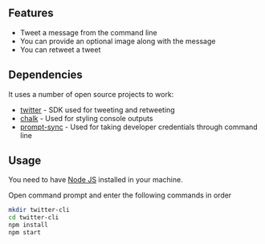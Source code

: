 





## Features

- Tweet a message from the command line
- You can provide an optional image along with the message
- You can retweet a tweet



## Dependencies

It uses a number of open source projects to work:

- [twitter] - SDK used for tweeting and retweeting
- [chalk] - Used for styling console outputs
- [prompt-sync] - Used for taking developer credentials through command line

## Usage

You need to have [Node JS](https://nodejs.org) installed in your machine.

Open command prompt and enter the following commands in order

```sh
mkdir twitter-cli
cd twitter-cli
npm install
npm start
```




   [dill]: <https://github.com/joemccann/dillinger>
   [prompt-sync]: <https://www.npmjs.com/package/prompt-sync>
   [chalk]: <https://www.npmjs.com/package/chalk>
   [twitter]: <https://www.npmjs.com/package/twitter>
   [PlDb]: <https://github.com/joemccann/dillinger/tree/master/plugins/dropbox/README.md>
   [PlGh]: <https://github.com/joemccann/dillinger/tree/master/plugins/github/README.md>
   [PlGd]: <https://github.com/joemccann/dillinger/tree/master/plugins/googledrive/README.md>
   [PlOd]: <https://github.com/joemccann/dillinger/tree/master/plugins/onedrive/README.md>
   [PlMe]: <https://github.com/joemccann/dillinger/tree/master/plugins/medium/README.md>
   [PlGa]: <https://github.com/RahulHP/dillinger/blob/master/plugins/googleanalytics/README.md>
